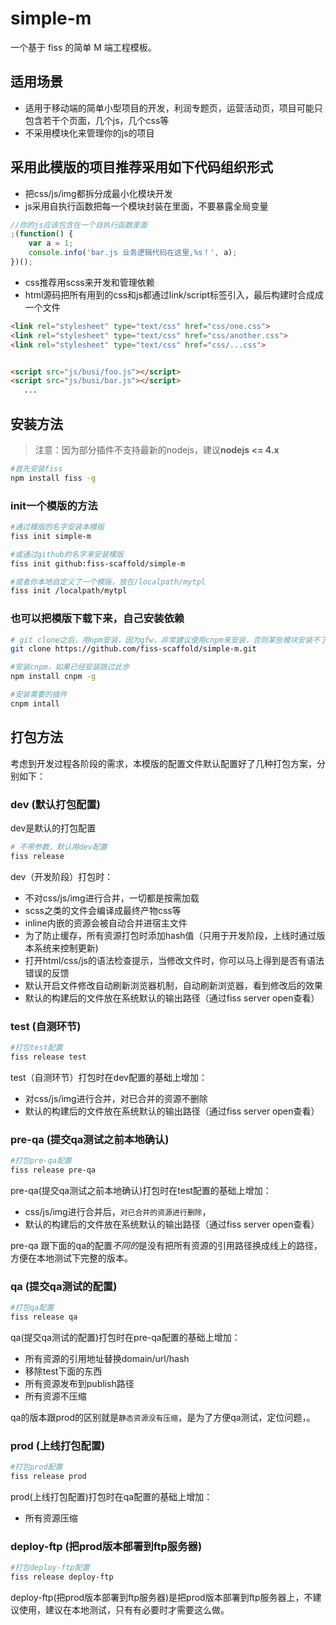 # simple-m

一个基于 fiss 的简单 M 端工程模板。

## 适用场景
* 适用于移动端的简单小型项目的开发，利润专题页，运营活动页，项目可能只包含若干个页面，几个js，几个css等
* 不采用模块化来管理你的js的项目

## 采用此模版的项目推荐采用如下代码组织形式
* 把css/js/img都拆分成最小化模块开发
* js采用自执行函数把每一个模块封装在里面，不要暴露全局变量
```js
//你的js应该包含在一个自执行函数里面
;(function() {
    var a = 1;
    console.info('bar.js 业务逻辑代码在这里,%s！', a);
})();
```
* css推荐用scss来开发和管理依赖
* html源码把所有用到的css和js都通过link/script标签引入，最后构建时合成成一个文件
```html
<link rel="stylesheet" type="text/css" href="css/one.css">
<link rel="stylesheet" type="text/css" href="css/another.css">
<link rel="stylesheet" type="text/css" href="css/...css">


<script src="js/busi/foo.js"></script>
<script src="js/busi/bar.js"></script>
   ...
```

## 安装方法
>注意：因为部分插件不支持最新的nodejs，建议**nodejs <= 4.x**

```bash
#首先安装fiss
npm install fiss -g 
```

### init一个模版的方法
```bash
#通过模版的名字安装本模版
fiss init simple-m

#或通过github的名字来安装模版
fiss init github:fiss-scaffold/simple-m

#或者你本地自定义了一个模版，放在/localpath/mytpl
fiss init /localpath/mytpl
```
### 也可以把模版下载下来，自己安装依赖
```bash
# git clone之后，用npm安装，因为gfw，非常建议使用cnpm来安装，否则某些模块安装不了
git clone https://github.com/fiss-scaffold/simple-m.git

#安装cnpm，如果已经安装跳过此步
npm install cnpm -g

#安装需要的插件
cnpm intall

```

## 打包方法
考虑到开发过程各阶段的需求，本模版的配置文件默认配置好了几种打包方案，分别如下：
### dev (默认打包配置)
dev是默认的打包配置
```bash
# 不带参数，默认用dev配置
fiss release
```

dev（开发阶段）打包时：
 * 不对css/js/img进行合并，一切都是按需加载
 * scss之类的文件会编译成最终产物css等
 * inline内嵌的资源会被自动合并进宿主文件
 * 为了防止缓存，所有资源打包时添加hash值（只用于开发阶段，上线时通过版本系统来控制更新)
 * 打开html/css/js的语法检查提示，当修改文件时，你可以马上得到是否有语法错误的反馈
 * 默认开启文件修改自动刷新浏览器机制，自动刷新浏览器，看到修改后的效果
 * 默认的构建后的文件放在系统默认的输出路径（通过fiss server open查看）

### test (自测环节)
```bash
#打包test配置
fiss release test
```
test（自测环节）打包时在dev配置的基础上增加：
 * 对css/js/img进行合并，对已合并的资源不删除
 * 默认的构建后的文件放在系统默认的输出路径（通过fiss server open查看）

### pre-qa (提交qa测试之前本地确认)
```bash
#打包pre-qa配置
fiss release pre-qa
```
pre-qa(提交qa测试之前本地确认)打包时在test配置的基础上增加：
 * css/js/img进行合并后，`对已合并的资源进行删除`，
 * 默认的构建后的文件放在系统默认的输出路径（通过fiss server open查看）

pre-qa 跟下面的qa的配置*不同的*是没有把所有资源的引用路径换成线上的路径，方便在本地测试下完整的版本。


### qa (提交qa测试的配置)
```bash
#打包qa配置
fiss release qa
```
qa(提交qa测试的配置)打包时在pre-qa配置的基础上增加：
 * 所有资源的引用地址替换domain/url/hash
 * 移除test下面的东西
 * 所有资源发布到publish路径
 * 所有资源不压缩

qa的版本跟prod的区别就是`静态资源没有压缩`，是为了方便qa测试，定位问题，。


### prod (上线打包配置)
```bash
#打包prod配置
fiss release prod
```
prod(上线打包配置)打包时在qa配置的基础上增加：
 * 所有资源压缩

### deploy-ftp (把prod版本部署到ftp服务器)
```bash
#打包deploy-ftp配置
fiss release deploy-ftp
```
deploy-ftp(把prod版本部署到ftp服务器)是把prod版本部署到ftp服务器上，不建议使用，建议在本地测试，只有有必要时才需要这么做。





